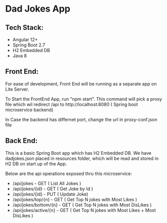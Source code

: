 # Dad Jokes App

## Tech Stack:

* Angular 12+ 
* Spring Boot 2.7
* H2 Embedded DB
* Java 8


## Front End: 

For ease of development, Front End will be running as a separate app on Lite Server.

To Start the FrontEnd App, run "npm start". This command will pick a proxy file which wil redirect /api to http://localhost:8080 ( Spring boot microservice backend) 

In Case the backend has differnet port, change the url in proxy-conf.json file

## Back End:

This is a basic Spring Boot app which has H2 Embedded DB. We have dadjokes.json placed in resources folder, which will be read and stored in H2 DB on start up of the App.

Below are the api operations exposed thru this microservice:

* /api/jokes  - GET  ( List All Jokes )
* /api/jokes/{id} - GET ( Get Joke by Id )
* /api/jokes/{id} - PUT  ( Update Joke)
* /api/jokes/top/{n} - GET  ( Get Top N jokes with Most Likes )
* /api/jokes/bottom/{n} - GET ( Get Top N jokes with Most DisLikes )
* /api/jokes/active/{n}  - GET  ( Get Top N jokes with Most Likes + Most DisLikes )
